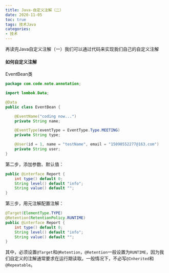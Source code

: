 ```yaml
---
title: Java-自定义注解（二）
date: 2020-11-05
toc: true
tags: 技术Java
categories: 
- 技术
---
```


再读完Java自定义注解（一）我们可以通过代码来实现我们自己的自定义注解

#### 如何自定义注解

EventBean类

```JAVA
package com.code.note.annotation;

import lombok.Data;

@Data
public class EventBean {

    @EventName("coding now...")
    private String name;

    @EventType(eventType = EventType.Type.MEETING)
    private String type;

    @User(id = 1, name = "testName", email = "15090552277@163.com")
    private String user;
}
```

<!--more-->

第二步，添加参数、默认值：

```java
public @interface Report {
    int type() default 0;
    String level() default "info";
    String value() default "";
}
```

第三步，用元注解配置注解：

```java
@Target(ElementType.TYPE)
@Retention(RetentionPolicy.RUNTIME)
public @interface Report {
    int type() default 0;
    String level() default "info";
    String value() default "";
}
```

其中，必须设置`@Target`和`@Retention`，`@Retention`一般设置为`RUNTIME`，因为我们自定义的注解通常要求在运行期读取。一般情况下，不必写`@Inherited`和`@Repeatable`。

